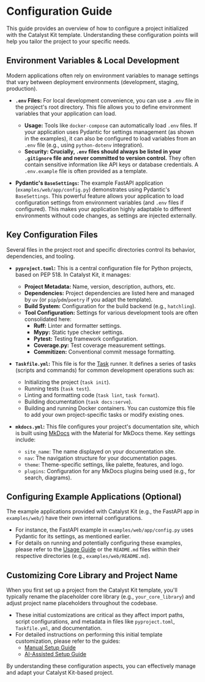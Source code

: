 # Configuration Guide

This guide provides an overview of how to configure a project initialized with the Catalyst Kit template. Understanding these configuration points will help you tailor the project to your specific needs.

## Environment Variables & Local Development

Modern applications often rely on environment variables to manage settings that vary between deployment environments (development, staging, production).

*   **`.env` Files:** For local development convenience, you can use a `.env` file in the project's root directory. This file allows you to define environment variables that your application can load.
    *   **Usage:** Tools like `docker-compose` can automatically load `.env` files. If your application uses Pydantic for settings management (as shown in the examples), it can also be configured to load variables from an `.env` file (e.g., using `python-dotenv` integration).
    *   **Security:** **Crucially, `.env` files should always be listed in your `.gitignore` file and never committed to version control.** They often contain sensitive information like API keys or database credentials. A `.env.example` file is often provided as a template.

*   **Pydantic's `BaseSettings`:** The example FastAPI application (`examples/web/app/config.py`) demonstrates using Pydantic's `BaseSettings`. This powerful feature allows your application to load configuration settings from environment variables (and `.env` files if configured). This makes your application highly adaptable to different environments without code changes, as settings are injected externally.

## Key Configuration Files

Several files in the project root and specific directories control its behavior, dependencies, and tooling.

*   **`pyproject.toml`:** This is a central configuration file for Python projects, based on PEP 518. In Catalyst Kit, it manages:
    *   **Project Metadata:** Name, version, description, authors, etc.
    *   **Dependencies:** Project dependencies are listed here and managed by `uv` (or `pip`/`pdm`/`poetry` if you adapt the template).
    *   **Build System:** Configuration for the build backend (e.g., `hatchling`).
    *   **Tool Configuration:** Settings for various development tools are often consolidated here:
        *   **Ruff:** Linter and formatter settings.
        *   **Mypy:** Static type checker settings.
        *   **Pytest:** Testing framework configuration.
        *   **Coverage.py:** Test coverage measurement settings.
        *   **Commitizen:** Conventional commit message formatting.

*   **`Taskfile.yml`:** This file is for the [Task](https://taskfile.dev) runner. It defines a series of tasks (scripts and commands) for common development operations such as:
    *   Initializing the project (`task init`).
    *   Running tests (`task test`).
    *   Linting and formatting code (`task lint`, `task format`).
    *   Building documentation (`task docs:serve`).
    *   Building and running Docker containers.
    You can customize this file to add your own project-specific tasks or modify existing ones.

*   **`mkdocs.yml`:** This file configures your project's documentation site, which is built using [MkDocs](https://www.mkdocs.org/) with the Material for MkDocs theme. Key settings include:
    *   `site_name`: The name displayed on your documentation site.
    *   `nav`: The navigation structure for your documentation pages.
    *   `theme`: Theme-specific settings, like palette, features, and logo.
    *   `plugins`: Configuration for any MkDocs plugins being used (e.g., for search, diagrams).

## Configuring Example Applications (Optional)

The example applications provided with Catalyst Kit (e.g., the FastAPI app in `examples/web/`) have their own internal configurations.

*   For instance, the FastAPI example in `examples/web/app/config.py` uses Pydantic for its settings, as mentioned earlier.
*   For details on running and potentially configuring these examples, please refer to the [Usage Guide](./usage.md) or the `README.md` files within their respective directories (e.g., `examples/web/README.md`).

## Customizing Core Library and Project Name

When you first set up a project from the Catalyst Kit template, you'll typically rename the placeholder core library (e.g., `your_core_library`) and adjust project name placeholders throughout the codebase.

*   These initial customizations are critical as they affect import paths, script configurations, and metadata in files like `pyproject.toml`, `Taskfile.yml`, and documentation.
*   For detailed instructions on performing this initial template customization, please refer to the guides:
    *   [Manual Setup Guide](./guides/manual_setup.md)
    *   [AI-Assisted Setup Guide](./ai_assisted_setup.md)

By understanding these configuration aspects, you can effectively manage and adapt your Catalyst Kit-based project.
